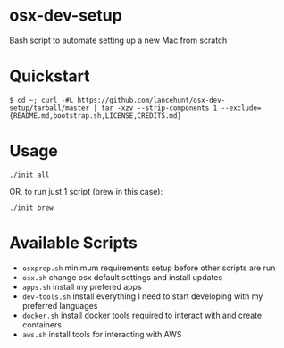 # osx-dev-setup
Bash script to automate setting up a new Mac from scratch

# Quickstart
```
$ cd ~; curl -#L https://github.com/lancehunt/osx-dev-setup/tarball/master | tar -xzv --strip-components 1 --exclude={README.md,bootstrap.sh,LICENSE,CREDITS.md}
```

# Usage

```
./init all
```

OR, to run just 1 script (brew in this case):

```
./init brew
```

# Available Scripts

* `osxprep.sh` minimum requirements setup before other scripts are run
* `osx.sh` change osx default settings and install updates
* `apps.sh` install my prefered apps
* `dev-tools.sh` install everything I need to start developing with my preferred languages
* `docker.sh` install docker tools required to interact with and create containers
* `aws.sh` install tools for interacting with AWS





